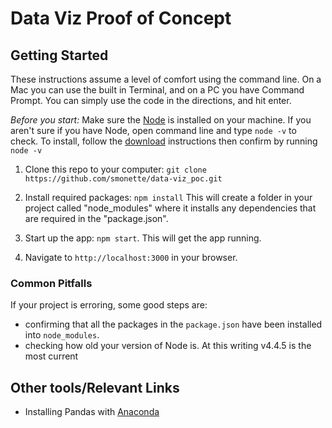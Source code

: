 # Data Viz Proof of Concept

## Getting Started
These instructions assume a level of comfort using the command line. On a Mac you can use the built in Terminal, and on a PC you have Command Prompt. You can simply use the code in the directions, and hit enter.

*Before you start:* Make sure the [Node](https://nodejs.org/en/download/) is installed on your machine. If you aren't sure if you have Node, open command line and type `node -v` to check. To install, follow the [download](https://nodejs.org/en/download/) instructions then confirm by running `node -v`

1. Clone this repo to your computer: `git clone https://github.com/smonette/data-viz_poc.git`

2. Install required packages: `npm install`
This will create a folder in your project called "node_modules" where it installs any dependencies that are required in the "package.json".

3. Start up the app: `npm start`. This will get the app running.

4. Navigate to `http://localhost:3000` in your browser.

### Common Pitfalls
If your project is erroring, some good steps are: 
* confirming that all the packages in the `package.json` have been installed into `node_modules`.
* checking how old your version of Node is. At this writing v4.4.5 is the most current


## Other tools/Relevant Links
* Installing Pandas with [Anaconda](https://docs.continuum.io/anaconda/install)
